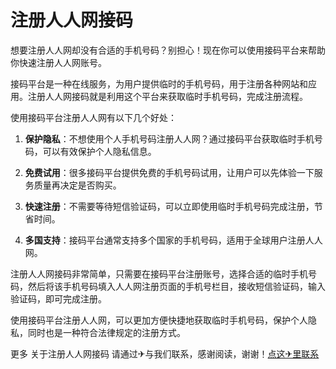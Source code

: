 # 注册人人网接码

想要注册人人网却没有合适的手机号码？别担心！现在你可以使用接码平台来帮助你快速注册人人网账号。

接码平台是一种在线服务，为用户提供临时的手机号码，用于注册各种网站和应用。注册人人网接码就是利用这个平台来获取临时手机号码，完成注册流程。

使用接码平台注册人人网有以下几个好处：

1. **保护隐私**：不想使用个人手机号码注册人人网？通过接码平台获取临时手机号码，可以有效保护个人隐私信息。

2. **免费试用**：很多接码平台提供免费的手机号码试用，让用户可以先体验一下服务质量再决定是否购买。

3. **快速注册**：不需要等待短信验证码，可以立即使用临时手机号码完成注册，节省时间。

4. **多国支持**：接码平台通常支持多个国家的手机号码，适用于全球用户注册人人网。

注册人人网接码非常简单，只需要在接码平台注册账号，选择合适的临时手机号码，然后将该手机号码填入人人网注册页面的手机号栏目，接收短信验证码，输入验证码，即可完成注册。

使用接码平台注册人人网，可以更加方便快捷地获取临时手机号码，保护个人隐私，同时也是一种符合法律规定的注册方式。

更多 关于注册人人网接码 请通过✈与我们联系，感谢阅读，谢谢！[点这✈里联系](https://d.k02.cc)